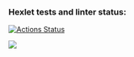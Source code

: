 ### Hexlet tests and linter status:
[![Actions Status](https://github.com/Alsecode/frontend-project-11/workflows/hexlet-check/badge.svg)](https://github.com/Alsecode/frontend-project-11/actions)

<a href="https://codeclimate.com/github/Alsecode/frontend-project-11/maintainability"><img src="https://api.codeclimate.com/v1/badges/efc5b0f445447213df8e/maintainability" /></a>
